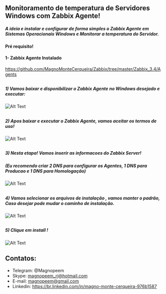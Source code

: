 

##                                      Monitoramento de temperatura de Servidores Windows com Zabbix Agente!


##### A ideia e instalar e configurar de forma simples o Zabbix Agente em Sistemas Operacionais Windows e Monitorar a temperatura do Servidor.

#### Pré requisito!

#### 1- Zabbix Agente Instalado 

https://github.com/MagnoMonteCerqueira/Zabbix/tree/master/Zabbix_3.4/Agents


##
##### 1) Vamos baixar e disponibilizar o Zabbix Agente no Windows desejado e executar:


![Alt Text](https://github.com/MagnoMonteCerqueira/Zabbix/blob/master/Zabbix_3.4/src/img/Agente/benvindo.PNG)

##
##### 2) Apos baixar e executar o Zabbix Agente, vamos aceitar os termos de uso!


![Alt Text](https://github.com/MagnoMonteCerqueira/Zabbix/blob/master/Zabbix_3.4/src/img/Agente/termos.PNG)

##
##### 3) Nesta etapa! Vamos inserir as informacoes do Zabbix Server!

##### (Eu recomendo criar 2 DNS para configurar os Agentes, 1 DNS para Producao e 1 DNS para Homologação)


![Alt Text](https://github.com/MagnoMonteCerqueira/Zabbix/blob/master/Zabbix_3.4/src/img/Agente/configuracao.PNG)

##
##### 4) Vamos selecionar os arquivos de instalação , vamos manter o padrão, Caso desejar pode mudar o caminho de instalação.


![Alt Text](https://github.com/MagnoMonteCerqueira/Zabbix/blob/master/Zabbix_3.4/src/img/Agente/selecao.PNG)

##
##### 5) Clique em install !


![Alt Text](https://github.com/MagnoMonteCerqueira/Zabbix/blob/master/Zabbix_3.4/src/img/Agente/install.PNG)


##
## Contatos:


* Telegram: @Magnopeem
* Skype: magnopeem_rj@hotmail.com
* E-mail: magnopeem@gmail.com
* Linkedin: https://br.linkedin.com/in/magno-monte-cerqueira-976b1587
